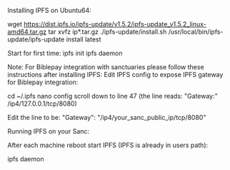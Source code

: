 Installing IPFS on Ubuntu64:


wget https://dist.ipfs.io/ipfs-update/v1.5.2/ipfs-update_v1.5.2_linux-amd64.tar.gz
tar xvfz ip*.tar.gz
./ipfs-update/install.sh
/usr/local/bin/ipfs-update/ipfs-update install latest

Start for first time:
ipfs init
ipfs daemon


Note: For Biblepay integration with sanctuaries please follow these instructions after installing IPFS:
Edit IPFS config to expose IPFS gateway for Biblepay integration:

cd ~/.ipfs
nano config
scroll down to line 47 (the line reads:  "Gateway:" /ip4/127.0.0.1/tcp/8080)

Edit the line to be:
"Gateway": "/ip4/your_sanc_public_ip/tcp/8080"



Running IPFS on your Sanc:

After each machine reboot start IPFS (IPFS is already in users path):

ipfs daemon




